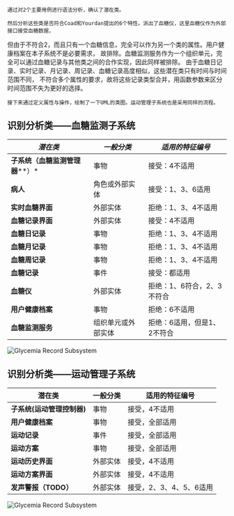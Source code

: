     通过对2个主要用例进行语法分析，确认了潜在类。

    然后分析这些类是否符合Coad和Yourdan提出的6个特性。派出了血糖仪，这里血糖仪作为外部接口接受血糖数据，
但由于不符合2，而且只有一个血糖信息，完全可以作为另一个类的属性。用户健康档案在本子系统不是必要需求，
故排除。血糖监测服务作为一个组织单元，完全可以通过血糖记录与其他类之间的合作实现，因此同样被排除。
由于血糖日记录、实时记录、月记录、周记录、血糖记录高度相似，这些潜在类只有时间与时间范围不同，
不符合多个属性的要求，故将这些记录类型合并，用函数参数来区分时间范围不失为更好的选择。

    接下来通过定义属性与操作，绘制了一下UML的类图。运动管理子系统也是采用同样的流程。

## 识别分析类——血糖监测子系统
| ***潜在类***                                       | ***一般分类*** | ***适用的特征编号***    |
| ------------------------------------------------------ | ------------------ | --------------------------- |
| **子系统（血糖******监测管理器******）* | 事物               | 接受：4不适用               |
| **病人**                                         | 角色或外部实体     | 接受：1、3、6适用           |
| **实时血糖界面**                                 | 外部实体           | 拒绝：1、3、4不适用         |
| **血糖记录界面**                                 | 外部实体           | 接受：4不适用               |
| **血糖日记录**                                   | 事物               | 拒绝：1、3、4不适用         |
| **血糖月记录**                                   | 事物               | 拒绝：1、3、4不适用         |
| **血糖周记录**                                   | 事物               | 拒绝：1、3、4不适用         |
| **血糖记录**                                    | 事件               | 接受：都适用                |
| **血糖仪**                                       | 外部实体           | 拒绝：1、6符合，2、3不符合  |
| **用户健康档案**                                 | 事物               | 拒绝：6不适用               |
| **血糖监测服务**                                 | 组织单元或外部实体 | 拒绝：6适用，但是1、2不符合 |

![Glycemia Record Subsystem](血糖检测子系统类图.jpg)

## 识别分析类——运动管理子系统
| **潜在类**                 | **一般分类** | **适用的特征编号**      |
| -------------------------- | ------------ | ----------------------- |
| **子系统(运动管理控制器)** | 事物         | 接受，4不适用           |
| **用户健康档案**           | 事物         | 接受，全部适用          |
| **运动记录**               | 事件         | 接受，全部适用          |
| **运动方案**               | 事物         | 接受，全部适用          |
| **运动历史界面**           | 外部实体     | 接受，4不适用           |
| **运动方案界面**           | 外部实体     | 接受，4不适用           |
| **发声警报（TODO）**       | 外部实体     | 接受，2、3、4、5、6适用 |

![Glycemia Record Subsystem](运动管理子系统类图.jpg)
